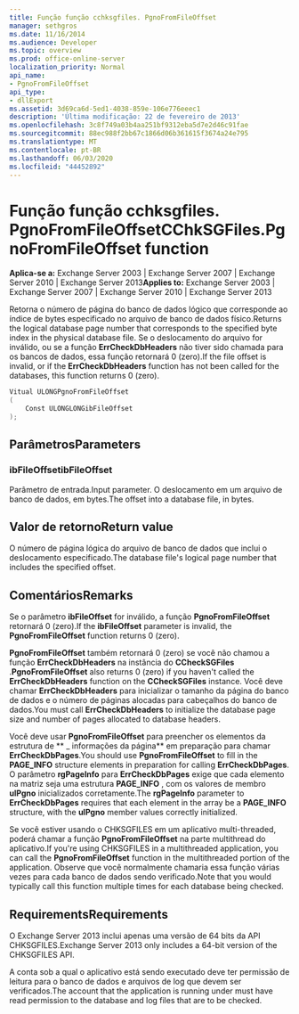 ```yaml
---
title: Função função cchksgfiles. PgnoFromFileOffset
manager: sethgros
ms.date: 11/16/2014
ms.audience: Developer
ms.topic: overview
ms.prod: office-online-server
localization_priority: Normal
api_name:
- PgnoFromFileOffset
api_type:
- dllExport
ms.assetid: 3d69ca6d-5ed1-4038-859e-106e776eeec1
description: 'Última modificação: 22 de fevereiro de 2013'
ms.openlocfilehash: 3c8f749a03b4aa251bf9312eba5d7e2d46c91fae
ms.sourcegitcommit: 88ec988f2bb67c1866d06b361615f3674a24e795
ms.translationtype: MT
ms.contentlocale: pt-BR
ms.lasthandoff: 06/03/2020
ms.locfileid: "44452892"
---
```

# <a name="cchksgfilespgnofromfileoffset-function"></a><span data-ttu-id="4e926-103">Função função cchksgfiles. PgnoFromFileOffset</span><span class="sxs-lookup"><span data-stu-id="4e926-103">CChkSGFiles.PgnoFromFileOffset function</span></span>

<span data-ttu-id="4e926-104">**Aplica-se a:** Exchange Server 2003 | Exchange Server 2007 | Exchange Server 2010 | Exchange Server 2013</span><span class="sxs-lookup"><span data-stu-id="4e926-104">**Applies to:** Exchange Server 2003 | Exchange Server 2007 | Exchange Server 2010 | Exchange Server 2013</span></span>
  
<span data-ttu-id="4e926-105">Retorna o número de página do banco de dados lógico que corresponde ao índice de bytes especificado no arquivo de banco de dados físico.</span><span class="sxs-lookup"><span data-stu-id="4e926-105">Returns the logical database page number that corresponds to the specified byte index in the physical database file.</span></span> <span data-ttu-id="4e926-106">Se o deslocamento do arquivo for inválido, ou se a função **ErrCheckDbHeaders** não tiver sido chamada para os bancos de dados, essa função retornará 0 (zero).</span><span class="sxs-lookup"><span data-stu-id="4e926-106">If the file offset is invalid, or if the **ErrCheckDbHeaders** function has not been called for the databases, this function returns 0 (zero).</span></span> 
  
```cs
Vitual ULONGPgnoFromFileOffset  
(
    Const ULONGLONGibFileOffset
);

```

## <a name="parameters"></a><span data-ttu-id="4e926-107">Parâmetros</span><span class="sxs-lookup"><span data-stu-id="4e926-107">Parameters</span></span>

### <a name="ibfileoffset"></a><span data-ttu-id="4e926-108">ibFileOffset</span><span class="sxs-lookup"><span data-stu-id="4e926-108">ibFileOffset</span></span>
  
<span data-ttu-id="4e926-109">Parâmetro de entrada.</span><span class="sxs-lookup"><span data-stu-id="4e926-109">Input parameter.</span></span> <span data-ttu-id="4e926-110">O deslocamento em um arquivo de banco de dados, em bytes.</span><span class="sxs-lookup"><span data-stu-id="4e926-110">The offset into a database file, in bytes.</span></span>
    
## <a name="return-value"></a><span data-ttu-id="4e926-111">Valor de retorno</span><span class="sxs-lookup"><span data-stu-id="4e926-111">Return value</span></span>

<span data-ttu-id="4e926-112">O número de página lógica do arquivo de banco de dados que inclui o deslocamento especificado.</span><span class="sxs-lookup"><span data-stu-id="4e926-112">The database file's logical page number that includes the specified offset.</span></span>
  
## <a name="remarks"></a><span data-ttu-id="4e926-113">Comentários</span><span class="sxs-lookup"><span data-stu-id="4e926-113">Remarks</span></span>

<span data-ttu-id="4e926-114">Se o parâmetro **ibFileOffset** for inválido, a função **PgnoFromFileOffset** retornará 0 (zero).</span><span class="sxs-lookup"><span data-stu-id="4e926-114">If the **ibFileOffset** parameter is invalid, the **PgnoFromFileOffset** function returns 0 (zero).</span></span> 
  
<span data-ttu-id="4e926-115">**PgnoFromFileOffset** também retornará 0 (zero) se você não chamou a função **ErrCheckDbHeaders** na instância do **CCheckSGFiles** .</span><span class="sxs-lookup"><span data-stu-id="4e926-115">**PgnoFromFileOffset** also returns 0 (zero) if you haven't called the **ErrCheckDbHeaders** function on the **CCheckSGFiles** instance.</span></span> <span data-ttu-id="4e926-116">Você deve chamar **ErrCheckDbHeaders** para inicializar o tamanho da página do banco de dados e o número de páginas alocadas para cabeçalhos do banco de dados.</span><span class="sxs-lookup"><span data-stu-id="4e926-116">You must call **ErrCheckDbHeaders** to initialize the database page size and number of pages allocated to database headers.</span></span> 
  
<span data-ttu-id="4e926-117">Você deve usar **PgnoFromFileOffset** para preencher os elementos da estrutura de \*\* \_ informações da página\*\* em preparação para chamar **ErrCheckDbPages**.</span><span class="sxs-lookup"><span data-stu-id="4e926-117">You should use **PgnoFromFileOffset** to fill in the **PAGE\_INFO** structure elements in preparation for calling **ErrCheckDbPages**.</span></span> <span data-ttu-id="4e926-118">O parâmetro **rgPageInfo** para **ErrCheckDbPages** exige que cada elemento na matriz seja uma estrutura **PAGE_INFO** , com os valores de membro **ulPgno** inicializados corretamente.</span><span class="sxs-lookup"><span data-stu-id="4e926-118">The **rgPageInfo** parameter to **ErrCheckDbPages** requires that each element in the array be a **PAGE_INFO** structure, with the **ulPgno** member values correctly initialized.</span></span> 
  
<span data-ttu-id="4e926-119">Se você estiver usando o CHKSGFILES em um aplicativo multi-threaded, poderá chamar a função **PgnoFromFileOffset** na parte multithread do aplicativo.</span><span class="sxs-lookup"><span data-stu-id="4e926-119">If you're using CHKSGFILES in a multithreaded application, you can call the **PgnoFromFileOffset** function in the multithreaded portion of the application.</span></span> <span data-ttu-id="4e926-120">Observe que você normalmente chamaria essa função várias vezes para cada banco de dados sendo verificado.</span><span class="sxs-lookup"><span data-stu-id="4e926-120">Note that you would typically call this function multiple times for each database being checked.</span></span> 
  
## <a name="requirements"></a><span data-ttu-id="4e926-121">Requirements</span><span class="sxs-lookup"><span data-stu-id="4e926-121">Requirements</span></span>

<span data-ttu-id="4e926-122">O Exchange Server 2013 inclui apenas uma versão de 64 bits da API CHKSGFILES.</span><span class="sxs-lookup"><span data-stu-id="4e926-122">Exchange Server 2013 only includes a 64-bit version of the CHKSGFILES API.</span></span>
  
<span data-ttu-id="4e926-123">A conta sob a qual o aplicativo está sendo executado deve ter permissão de leitura para o banco de dados e arquivos de log que devem ser verificados.</span><span class="sxs-lookup"><span data-stu-id="4e926-123">The account that the application is running under must have read permission to the database and log files that are to be checked.</span></span>
  

